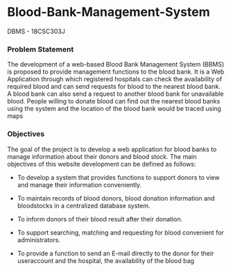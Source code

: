 # Blood-Bank-Management-System
DBMS - 18CSC303J
### Problem Statement
The development of a web-based Blood Bank Management
System (BBMS) is proposed to provide management
functions to the blood bank. It is a Web Application through
which registered hospitals can check the availability of
required blood and can send requests for blood to the nearest
blood bank. A blood bank can also send a request to another
blood bank for unavailable blood. People willing to donate
blood can find out the nearest blood banks using the system
and the location of the blood bank would be traced using
maps
### Objectives
The goal of the project is to develop a web
application for blood banks to manage information
about their donors and blood stock. The main
objectives of this website development can be
defined as follows:
- To develop a system that provides functions to
support donors to view and manage their
information conveniently.

- To maintain records of blood donors, blood
donation information and bloodstocks in a
centralized database system.

- To inform donors of their blood result after
their donation.

- To support searching, matching and
requesting for blood convenient for
administrators.

- To provide a function to send an E-mail
directly to the donor for their useraccount and
the hospital, the availability of the blood bag
